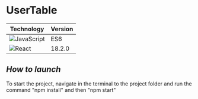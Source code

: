 # UserTable

| Technology                                                                                                              | Version |
|-------------------------------------------------------------------------------------------------------------------------|---------|
| ![JavaScript](https://img.shields.io/badge/javascript-%23323330.svg?style=for-the-badge&logo=javascript&logoColor=%23F7DF1E)| ES6  |
| ![React](https://img.shields.io/badge/react-%2320232a.svg?style=for-the-badge&logo=react&logoColor=%2361DAFB)           | 18.2.0  |

## *How to launch*
To start the project, navigate in the terminal to the project folder and run the command "npm install" and then "npm start"
